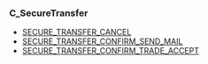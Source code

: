 ### C\_SecureTransfer

* [SECURE\_TRANSFER\_CANCEL](https://wow.gamepedia.com/SECURE_TRANSFER_CANCEL)
* [SECURE\_TRANSFER\_CONFIRM\_SEND\_MAIL](https://wow.gamepedia.com/SECURE_TRANSFER_CONFIRM_SEND_MAIL)
* [SECURE\_TRANSFER\_CONFIRM\_TRADE\_ACCEPT](https://wow.gamepedia.com/SECURE_TRANSFER_CONFIRM_TRADE_ACCEPT)



